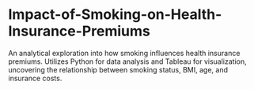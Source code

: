 # Impact-of-Smoking-on-Health-Insurance-Premiums
An analytical exploration into how smoking influences health insurance premiums. Utilizes Python for data analysis and Tableau for visualization, uncovering the relationship between smoking status, BMI, age, and insurance costs.
